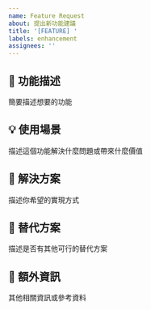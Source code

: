 ```yaml
---
name: Feature Request
about: 提出新功能建議
title: '[FEATURE] '
labels: enhancement
assignees: ''
---
```


## 🚀 功能描述

簡要描述想要的功能

## 💡 使用場景

描述這個功能解決什麼問題或帶來什麼價值

## 📐 解決方案

描述你希望的實現方式

## 🔄 替代方案

描述是否有其他可行的替代方案

## 📝 額外資訊

其他相關資訊或參考資料

